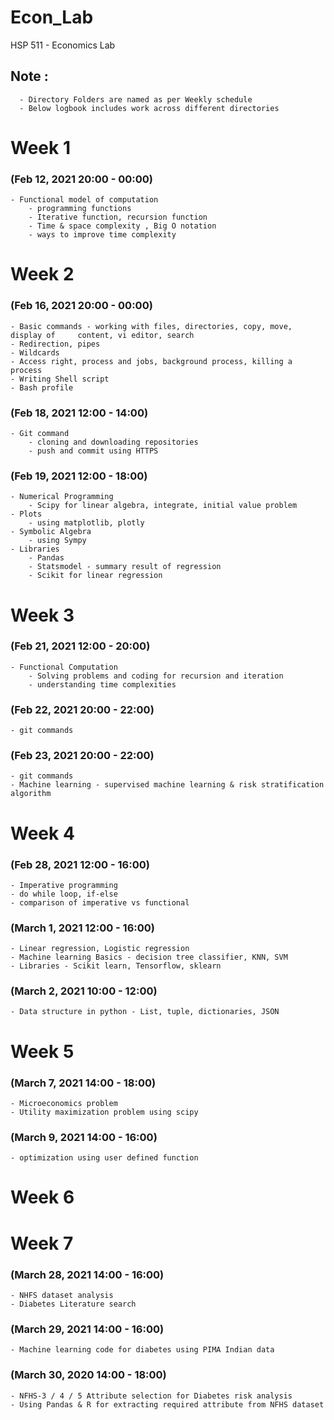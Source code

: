 # Econ_Lab

HSP 511 - Economics Lab 

## Note :
      - Directory Folders are named as per Weekly schedule
      - Below logbook includes work across different directories  

# Week 1 
### (Feb 12, 2021 20:00 - 00:00)
    - Functional model of computation
        - programming functions 
        - Iterative function, recursion function
        - Time & space complexity , Big O notation
        - ways to improve time complexity  

# Week 2 
### (Feb 16, 2021 20:00 - 00:00)
    - Basic commands - working with files, directories, copy, move, display of     content, vi editor, search
    - Redirection, pipes
    - Wildcards
    - Access right, process and jobs, background process, killing a process
    - Writing Shell script
    - Bash profile

### (Feb 18, 2021 12:00 - 14:00)
    - Git command 
        - cloning and downloading repositories 
        - push and commit using HTTPS

### (Feb 19, 2021 12:00 - 18:00)
    - Numerical Programming 
        - Scipy for linear algebra, integrate, initial value problem
    - Plots 
        - using matplotlib, plotly
    - Symbolic Algebra 
        - using Sympy 
    - Libraries
        - Pandas
        - Statsmodel - summary result of regression
        - Scikit for linear regression 

# Week 3
### (Feb 21, 2021 12:00 - 20:00)
    - Functional Computation
        - Solving problems and coding for recursion and iteration 
        - understanding time complexities 

### (Feb 22, 2021 20:00 - 22:00)
    - git commands 

### (Feb 23, 2021 20:00 - 22:00)
    - git commands 
    - Machine learning - supervised machine learning & risk stratification algorithm

# Week 4
### (Feb 28, 2021 12:00 - 16:00)
    - Imperative programming 
    - do while loop, if-else 
    - comparison of imperative vs functional 

### (March 1, 2021 12:00 - 16:00)
    - Linear regression, Logistic regression
    - Machine learning Basics - decision tree classifier, KNN, SVM 
    - Libraries - Scikit learn, Tensorflow, sklearn 

### (March 2, 2021 10:00 - 12:00)
    - Data structure in python - List, tuple, dictionaries, JSON

# Week 5
### (March 7, 2021 14:00 - 18:00)
    - Microeconomics problem 
    - Utility maximization problem using scipy 

### (March 9, 2021 14:00 - 16:00)
    - optimization using user defined function  

# Week 6
### 

# Week 7
### (March 28, 2021 14:00 - 16:00)
    - NHFS dataset analysis
    - Diabetes Literature search 

### (March 29, 2021 14:00 - 16:00)
    - Machine learning code for diabetes using PIMA Indian data 

### (March 30, 2020 14:00 - 18:00)
    - NFHS-3 / 4 / 5 Attribute selection for Diabetes risk analysis 
    - Using Pandas & R for extracting required attribute from NFHS dataset 